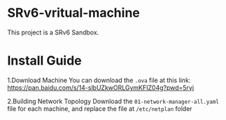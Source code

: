 # SRv6-vritual-machine
This project is a SRv6 Sandbox.
# Install Guide
1.Download Machine
You can download the `.ova` file at this link: https://pan.baidu.com/s/14-slbUZkwORLGymKFIZ04g?pwd=5ryi

2.Building Network Topology
Download the `01-network-manager-all.yaml` file for each machine, and replace the file at `/etc/netplan` folder


